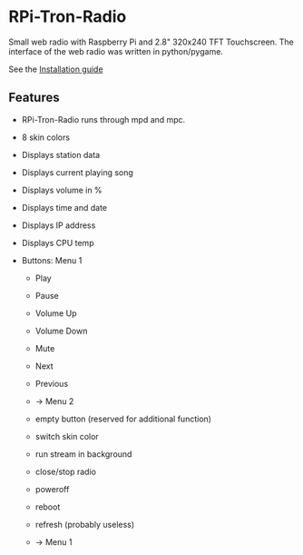 RPi-Tron-Radio
==============

Small web radio with Raspberry Pi and 2.8" 320x240 TFT Touchscreen. The interface of the web radio was written in python/pygame.

See the [Installation guide](https://github.com/5Volt-Junkie/RPi-Tron-Radio/blob/master/docu/Installation.md)

## Features
* RPi-Tron-Radio runs through mpd and mpc.
* 8 skin colors
* Displays station data
* Displays current playing song
* Displays volume in %
* Displays time and date
* Displays IP address
* Displays CPU temp
 

* Buttons:
Menu 1
  * Play
  * Pause
  * Volume Up
  * Volume Down
  * Mute
  * Next
  * Previous
  * -> Menu 2

  * empty button (reserved for additional function)
  * switch skin color
  * run stream in background
  * close/stop radio
  * poweroff
  * reboot
  * refresh (probably useless)
  * -> Menu 1

  




